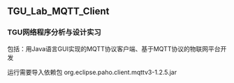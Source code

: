 ## TGU_Lab_MQTT_Client
### TGU网络程序分析与设计实习
包括：用Java语言GUI实现的MQTT协议客户端、基于MQTT协议的物联网平台开发

运行需要导入依赖包 org.eclipse.paho.client.mqttv3-1.2.5.jar
